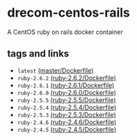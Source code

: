 # drecom-centos-rails

A CentOS ruby on rails docker container

## tags and links 
* `latest` [(master/Dockerfile)](https://github.com/drecom/docker-centos-rails/blob/master/Dockerfile)
* `ruby-2.6.2` [(ruby-2.6.2/Dockerfile)](https://github.com/drecom/docker-centos-rails/blob/ruby-2.6.2/Dockerfile)
* `ruby-2.6.1` [(ruby-2.6.1/Dockerfile)](https://github.com/drecom/docker-centos-rails/blob/ruby-2.6.1/Dockerfile)
* `ruby-2.6.0` [(ruby-2.6.0/Dockerfile)](https://github.com/drecom/docker-centos-rails/blob/ruby-2.6.0/Dockerfile)
* `ruby-2.5.5` [(ruby-2.5.5/Dockerfile)](https://github.com/drecom/docker-centos-rails/blob/ruby-2.5.5/Dockerfile)
* `ruby-2.5.4` [(ruby-2.5.4/Dockerfile)](https://github.com/drecom/docker-centos-rails/blob/ruby-2.5.4/Dockerfile)
* `ruby-2.5.3` [(ruby-2.5.3/Dockerfile)](https://github.com/drecom/docker-centos-rails/blob/ruby-2.5.3/Dockerfile)
* `ruby-2.4.6` [(ruby-2.4.6/Dockerfile)](https://github.com/drecom/docker-centos-rails/blob/ruby-2.4.6/Dockerfile)
* `ruby-2.4.5` [(ruby-2.4.5/Dockerfile)](https://github.com/drecom/docker-centos-rails/blob/ruby-2.4.5/Dockerfile)
